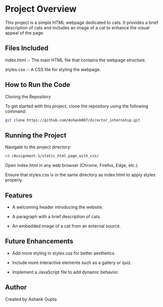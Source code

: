 # Project Overview

This project is a simple HTML webpage dedicated to cats. It provides a brief description of cats and includes an image of a cat to enhance the visual appeal of the page.

## Files Included

index.html :- The main HTML file that contains the webpage structure.

styles.css :- A CSS file for styling the webpage.

## How to Run the Code

Cloning the Repository

To get started with this project, clone the repository using the following command:
```bash
git clone https://github.com/Ashank007/director_internship.git
```
## Running the Project

Navigate to the project directory:
```bash
cd /Assignment-1/static_html_page_with_css/
```

Open index.html in any web browser (Chrome, Firefox, Edge, etc.).

Ensure that styles.css is in the same directory as index.html to apply styles properly.

## Features

- A welcoming header introducing the website.

- A paragraph with a brief description of cats.

- An embedded image of a cat from an external source.

## Future Enhancements

- Add more styling in styles.css for better aesthetics.

- Include more interactive elements such as a gallery or quiz.

- Implement a JavaScript file to add dynamic behavior.

## Author

Created by Ashank Gupta

